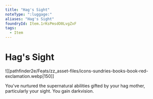 ```yaml
---
title: "Hag's Sight"
noteType: ":luggage:"
aliases: "Hag's Sight"
foundryId: Item.1rKsPmsdO0LvgZxF
tags:
  - Item
---
```


# Hag's Sight
![[pathfinder2e/Feats/zz_asset-files/icons-sundries-books-book-red-exclamation.webp|150]]

You've nurtured the supernatural abilities gifted by your hag mother, particularly your sight. You gain darkvision.
